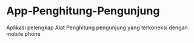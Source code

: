# App-Penghitung-Pengunjung
Aplikasi pelengkap Alat Penghitung pengunjung yang terkoneksi dengan mobile phone
